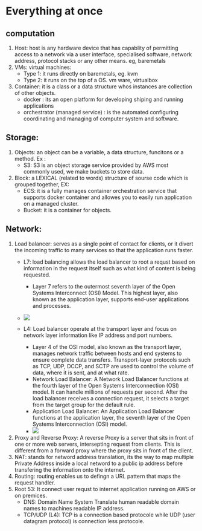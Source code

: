 # Everything at once
## computation
  1. Host: host is any hardware device that has capablity of permitting access to a network via a user interface, specialised software, network address, protocol stacks or any other means. eg, baremetals
  2. VMs: virtual machines:
      - Type 1: it runs directly on baremetals, eg. kvm
      - Type 2: it runs on the top of a OS. vm ware, virtualbox
  3. Container: it is a class or a data structure whos instances are collection of other objects.
      - docker : its an open platform for developing shiping and running applications
      - orchestrator (managed service) : is the automated configuring coordinating and managing of computer system and software.
    
## Storage:
  1. Objects: an object can be a variable, a data structure, funcitons or a method. Ex :
       - S3: S3 is an object storage service provided by AWS most commonly used, we  make buckets to store data.
  2. Block: a LEXICAL (related to words) structure of sourse code which is grouped together, EX:
       - ECS: it is a fully manages container orchestration service that supports docker container and allowes you to easily run application on a managed cluster.
       - Bucket: it is a container for objects.
## Network:
  1. Load balancer: serves as a single point of contact for clients, or it divert the incoming traffic to many services so that the application runs faster.
       - L7: load balancing allows the load balancer to root a requst based on information in the request itself such as what kind of content is being requested.
           - Layer 7 refers to the outermost seventh layer of the Open Systems Interconnect (OSI) Model. This highest layer, also known as the application layer, supports end-user applications and processes.
       - ![](https://avinetworks.wpengine.com/wp-content/uploads/2021/01/layer-7-osi-model-diagram.png?_t=1611372299)
          
       - L4: Load balancer operate at the transport layer and focus on network layer information like IP address and port numbers.
           - Layer 4 of the OSI model, also known as the transport layer, manages network traffic between hosts and end systems to ensure complete data transfers. Transport-layer protocols such as TCP, UDP, DCCP, and SCTP are used to control the volume of data, where it is sent, and at what rate.
            - Network Load Balancer: A Network Load Balancer functions at the fourth layer of the Open Systems Interconnection (OSI) model. It can handle millions of requests per second. After the load balancer                 receives a connection request, it selects a target from the target group for the default rule.
            - Application Load Balancer: An Application Load Balancer functions at the application layer, the seventh layer of the Open Systems Interconnection (OSI) model.
         - ![](https://d34smkdb128qfi.cloudfront.net/images/kemptechnologieslibraries/about/picture1.png?sfvrsn=453f0d1f_1)
  2. Proxy and Reverse Proxy: A reverse Proxy is a server that sits in front of one or more web servers, intersepting request from clients. This is different from a forward proxy where the proxy sits in front of       the client.
  3. NAT: stands for netword address translation, its the way to map multiple Private Address inside a local netword to a public ip address before transfering the information onto the internet.
  4. Routing: routing enables us to defingn a URL pattern that maps the request handler.
  5. Root 53: It connect user requst to internet application running on AWS or on premices.
       - DNS:  Domain Name System Translate human readable domain names to machines readable IP address.
       - TCP/UDP (L4): TCP  is a connection based protocole while UDP (user datagram protocol) is connection less protocole. 
